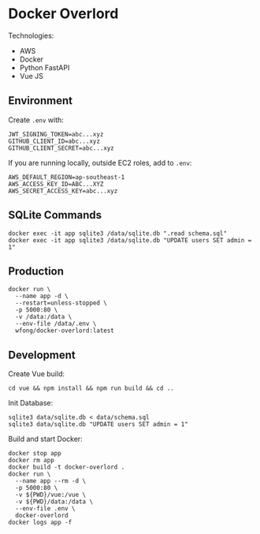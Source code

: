 # Docker Overlord

Technologies:
- AWS
- Docker
- Python FastAPI
- Vue JS

## Environment

Create `.env` with:
```
JWT_SIGNING_TOKEN=abc...xyz
GITHUB_CLIENT_ID=abc...xyz
GITHUB_CLIENT_SECRET=abc...xyz
```

If you are running locally, outside EC2 roles, add to `.env`:
```
AWS_DEFAULT_REGION=ap-southeast-1
AWS_ACCESS_KEY_ID=ABC...XYZ
AWS_SECRET_ACCESS_KEY=abc...xyz
```

## SQLite Commands
```
docker exec -it app sqlite3 /data/sqlite.db ".read schema.sql"
docker exec -it app sqlite3 /data/sqlite.db "UPDATE users SET admin = 1"
```

## Production

```
docker run \
  --name app -d \
  --restart=unless-stopped \
  -p 5000:80 \
  -v /data:/data \
  --env-file /data/.env \
  wfong/docker-overlord:latest
```

## Development

Create Vue build:
```
cd vue && npm install && npm run build && cd ..
```

Init Database:
```
sqlite3 data/sqlite.db < data/schema.sql
sqlite3 data/sqlite.db "UPDATE users SET admin = 1"
```

Build and start Docker:
```
docker stop app
docker rm app
docker build -t docker-overlord .
docker run \
  --name app --rm -d \
  -p 5000:80 \
  -v ${PWD}/vue:/vue \
  -v ${PWD}/data:/data \
  --env-file .env \
  docker-overlord
docker logs app -f
```